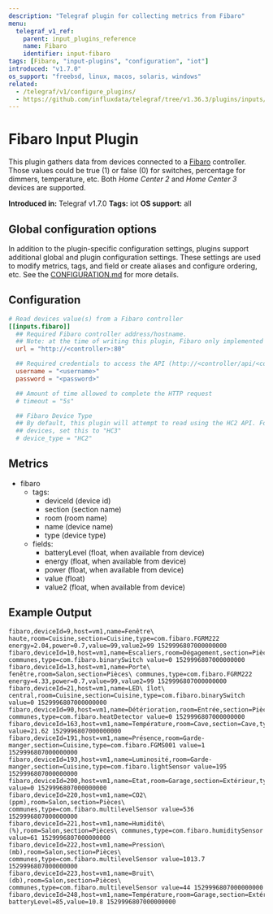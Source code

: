 ```yaml
---
description: "Telegraf plugin for collecting metrics from Fibaro"
menu:
  telegraf_v1_ref:
    parent: input_plugins_reference
    name: Fibaro
    identifier: input-fibaro
tags: [Fibaro, "input-plugins", "configuration", "iot"]
introduced: "v1.7.0"
os_support: "freebsd, linux, macos, solaris, windows"
related:
  - /telegraf/v1/configure_plugins/
  - https://github.com/influxdata/telegraf/tree/v1.36.3/plugins/inputs/fibaro/README.md, Fibaro Plugin Source
---
```


# Fibaro Input Plugin

This plugin gathers data from devices connected to a [Fibaro](https://www.fibaro.com)
controller. Those values could be true (1) or false (0) for switches, percentage
for dimmers, temperature, etc. Both _Home Center 2_ and _Home Center 3_ devices
are supported.

**Introduced in:** Telegraf v1.7.0
**Tags:** iot
**OS support:** all

[fibaro]: https://www.fibaro.com

## Global configuration options <!-- @/docs/includes/plugin_config.md -->

In addition to the plugin-specific configuration settings, plugins support
additional global and plugin configuration settings. These settings are used to
modify metrics, tags, and field or create aliases and configure ordering, etc.
See the [CONFIGURATION.md](/telegraf/v1/configuration/#plugins) for more details.

[CONFIGURATION.md]: ../../../docs/CONFIGURATION.md#plugins

## Configuration

```toml @sample.conf
# Read devices value(s) from a Fibaro controller
[[inputs.fibaro]]
  ## Required Fibaro controller address/hostname.
  ## Note: at the time of writing this plugin, Fibaro only implemented http - no https available
  url = "http://<controller>:80"

  ## Required credentials to access the API (http://<controller/api/<component>)
  username = "<username>"
  password = "<password>"

  ## Amount of time allowed to complete the HTTP request
  # timeout = "5s"

  ## Fibaro Device Type
  ## By default, this plugin will attempt to read using the HC2 API. For HC3
  ## devices, set this to "HC3"
  # device_type = "HC2"
```

## Metrics

- fibaro
  - tags:
    - deviceId (device id)
    - section (section name)
    - room (room name)
    - name (device name)
    - type (device type)
  - fields:
    - batteryLevel (float, when available from device)
    - energy (float, when available from device)
    - power (float, when available from device)
    - value (float)
    - value2 (float, when available from device)

## Example Output

```text
fibaro,deviceId=9,host=vm1,name=Fenêtre\ haute,room=Cuisine,section=Cuisine,type=com.fibaro.FGRM222 energy=2.04,power=0.7,value=99,value2=99 1529996807000000000
fibaro,deviceId=10,host=vm1,name=Escaliers,room=Dégagement,section=Pièces\ communes,type=com.fibaro.binarySwitch value=0 1529996807000000000
fibaro,deviceId=13,host=vm1,name=Porte\ fenêtre,room=Salon,section=Pièces\ communes,type=com.fibaro.FGRM222 energy=4.33,power=0.7,value=99,value2=99 1529996807000000000
fibaro,deviceId=21,host=vm1,name=LED\ îlot\ central,room=Cuisine,section=Cuisine,type=com.fibaro.binarySwitch value=0 1529996807000000000
fibaro,deviceId=90,host=vm1,name=Détérioration,room=Entrée,section=Pièces\ communes,type=com.fibaro.heatDetector value=0 1529996807000000000
fibaro,deviceId=163,host=vm1,name=Température,room=Cave,section=Cave,type=com.fibaro.temperatureSensor value=21.62 1529996807000000000
fibaro,deviceId=191,host=vm1,name=Présence,room=Garde-manger,section=Cuisine,type=com.fibaro.FGMS001 value=1 1529996807000000000
fibaro,deviceId=193,host=vm1,name=Luminosité,room=Garde-manger,section=Cuisine,type=com.fibaro.lightSensor value=195 1529996807000000000
fibaro,deviceId=200,host=vm1,name=Etat,room=Garage,section=Extérieur,type=com.fibaro.doorSensor value=0 1529996807000000000
fibaro,deviceId=220,host=vm1,name=CO2\ (ppm),room=Salon,section=Pièces\ communes,type=com.fibaro.multilevelSensor value=536 1529996807000000000
fibaro,deviceId=221,host=vm1,name=Humidité\ (%),room=Salon,section=Pièces\ communes,type=com.fibaro.humiditySensor value=61 1529996807000000000
fibaro,deviceId=222,host=vm1,name=Pression\ (mb),room=Salon,section=Pièces\ communes,type=com.fibaro.multilevelSensor value=1013.7 1529996807000000000
fibaro,deviceId=223,host=vm1,name=Bruit\ (db),room=Salon,section=Pièces\ communes,type=com.fibaro.multilevelSensor value=44 1529996807000000000
fibaro,deviceId=248,host=vm1,name=Température,room=Garage,section=Extérieur,type=com.fibaro.temperatureSensor batteryLevel=85,value=10.8 1529996807000000000
```

